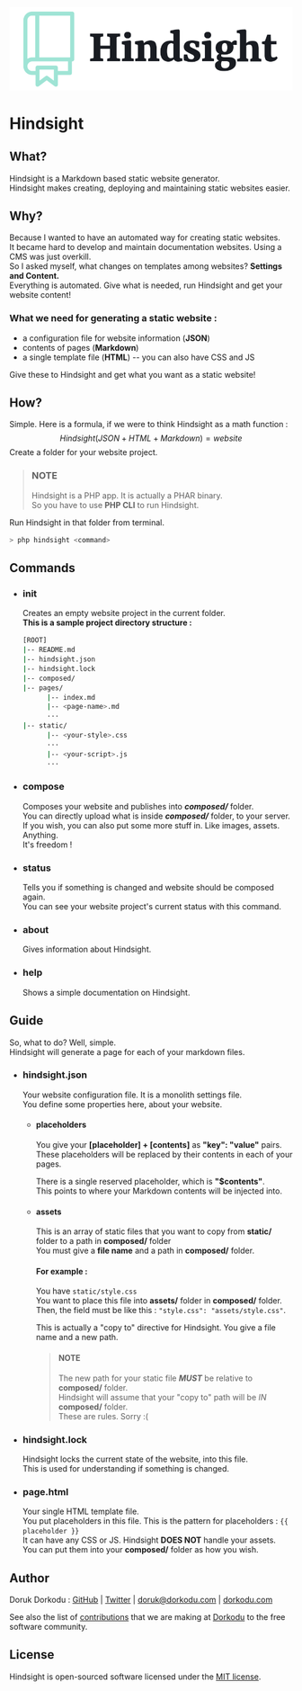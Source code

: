 ![Hindsight Logo](hindsight.png)

# Hindsight

## What?

Hindsight is a Markdown based static website generator. <br>Hindsight makes creating, deploying and maintaining static websites easier.

## Why?

Because I wanted to have an automated way for creating static websites.<br>It became hard to develop and maintain documentation websites. Using a CMS was just overkill.<br>So I asked myself, what changes on templates among websites? **Settings and Content.**<br>Everything is automated. Give what is needed, run Hindsight and get your website content!

### What we need for generating a static website :

- a configuration file for website information (**JSON**)
- contents of pages (**Markdown**)
- a single template file (**HTML**) -- you can also have CSS and JS

Give these to Hindsight and get what you want as a static website!

## How?

Simple. Here is a formula, if we were to think Hindsight as a math function :
$$
Hindsight(JSON+HTML+Markdown) = website
$$
Create a folder for your website project.<br>

> ### NOTE
>
> Hindsight is a PHP app. It is actually a PHAR binary.<br>So you have to use **PHP CLI** to run Hindsight.

Run Hindsight in that folder from terminal.

```bash
> php hindsight <command>
```

## Commands

- ### init

  Creates an empty website project in the current folder.<br>**This is a sample project directory structure :**

  ```bash
  [ROOT]
  |-- README.md
  |-- hindsight.json
  |-- hindsight.lock
  |-- composed/
  |-- pages/
  		|-- index.md
  		|-- <page-name>.md
  		···
  |-- static/
  		|-- <your-style>.css
  		···
  		|-- <your-script>.js
  		···
  ```

- ### compose

  Composes your website and publishes into ***composed/*** folder.<br>You can directly upload what is inside ***composed/*** folder, to your server.<br>If you wish, you can also put some more stuff in. Like images, assets. Anything.<br>It's freedom !

- ### status

  Tells you if something is changed and website should be composed again.<br>You can see your website project's current status with this command.

- ### about

  Gives information about Hindsight.

- ### help

  Shows a simple documentation on Hindsight.

## Guide

So, what to do? Well, simple.<br>Hindsight will generate a page for each of your markdown files.

- ### hindsight.json

  Your website configuration file. It is a monolith settings file.<br>You define some properties here, about your website.

  - #### placeholders

    You give your **[placeholder] + [contents]** as **"key": "value"** pairs.<br>These placeholders will be replaced by their contents in each of your pages.  
    
    There is a single reserved placeholder, which is **"$contents"**.<br>This points to where your Markdown contents will be injected into.
    
  - #### assets 

    This is an array of static files that you want to copy from **static/** folder to a path in **composed/** folder<br>You must give a **file name** and a path in **composed/** folder. 
    
    #### For example :
    
    You have `static/style.css` <br>You want to place this file into **assets/** folder in **composed/** folder.<br>Then, the field must be like this : `"style.css": "assets/style.css"`.
    
    This is actually a "copy to" directive for Hindsight. You give a file name and a new path.
    
    > #### NOTE
    >
    > The new path for your static file **_MUST_** be relative to **composed/** folder.<br>Hindsight will assume that your "copy to" path will be _IN_ **composed/** folder.<br>These are rules. Sorry :(
    
    

- ### hindsight.lock

  Hindsight locks the current state of the website, into this file.<br>This is used for understanding if something is changed.

- ### page.html

  Your single HTML template file.<br>You put placeholders in this file. This is the pattern for placeholders : `{{ placeholder }}`<br>It can have any CSS or JS. Hindsight **DOES NOT** handle your assets.<br>You can put them into your **composed/** folder as how you wish.



## Author

Doruk Dorkodu : [GitHub](https://github.com/dorukdorkodu)  | [Twitter](https://twitter.com/dorukdorkodu) | [doruk@dorkodu.com](mailto:doruk@dorkodu.com) | [dorkodu.com](https://dorkodu.com)

See also the list of [contributions](https://libre.dorkodu.com) that we are making at [Dorkodu](dorkodu.com) to the free software community.

## License

Hindsight is open-sourced software licensed under the [MIT license](LICENSE).

